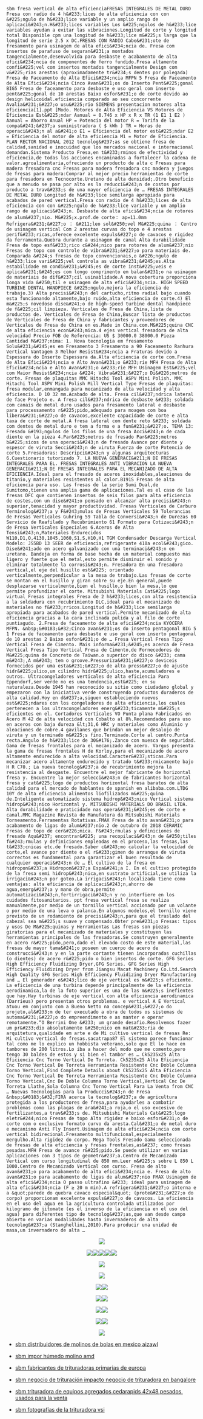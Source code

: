 
```
sbm fresa vertical de alta eficienciaFRESAS INTEGRALES DE METAL DURO Fresa con radio de 4 h&#233;lices de alta eficiencia con con &#225;ngulo de h&#233;lice variable y un amplio rango de aplicaci&#243;n.H&#233;lices variables Los &#225;ngulos de h&#233;lice variables ayudan a evitar las vibraciones.Longitud de corte y longitud total Disponible cpm una longitud de h&#233;lice m&#225;s larga que la longitud de serie 2.5 x DC.FRESAS CON RADIO Cabe&#231;ote de fresamento para usinagem de alta efici&#234;ncia de. Fresa com insertos de parafuso de seguran&#231;a montados tangencialmente,desenvolvida para desbaste e acabamento de alta efici&#234;ncia de componentes de ferro fundido.Fresa altamente confi&#225;vel com insertos montados tangencialmente Design com v&#225;rias arestas (aproximadamente tr&#234;s dentes por polegada) Fresa de Faceamento de Alta Efici&#234;ncia MFPN 5 Fresa de Faceamento de Alta Efici&#234;ncia Cinco Avan&#231;os do Inserto Pent&#225;gonal BIG5 Fresa de faceamento para desbaste e uso geral com inserto pent&#225;gonal de 10 arestas Baixo esfor&#231;o de corte devido ao design helicoidal.eficiencia comparado ao seu concorrente Avalia&#231;&#227;o usu&#225;rio SIEMENS presentacion motores alta eficiencia[1].ppt [Modo. Motores de Alta Eficiencia VS Motores de Eficiencia Est&#225;ndar Aanual = 0.746 x HP x R x TR (1 E1 1 E2 ) Aanual = Ahorro Anual HP = Potencia del motor R = Tarifa de la compa&#241;&#237;a suministradora ( $ kWh ) TR = Horas de operaci&#243;n al a&#241;o E1 = Eficiencia del motor est&#225;ndar E2 = Eficiencia del motor de alta eficiencia M1 = Motor de Eficiencia. PLAN RECTOR NACIONAL 2012 tecnolog&#237;as se obtiene fresa de calidad,sanidad e inocuidad que los mercados nacional e internacional demandan.Sistema Producto Fresa,en t&#233;rminos de efectividad y eficiencia,de todas las acciones encaminadas a fortalecer la cadena de valor.agroalimentaria,ofreciendo un producto de alta c Fresas para madera fresadora cnc Fresas para madera fresadora cnc madera y juegos de fresas para madera:Comprar al mejor precio herramientas de corte para fresadora en Tecnocorte.Uretano de alta densidad;.Otro beneficio que a menudo se pasa por alto es la reducci&#243;n de costos por producto a trav&#233;s de una mayor eficiencia de … FRESAS INTEGRALES DE METAL DURO Longitud de h&#233;lice semilarga apropiada para acabados de pared vertical.Fresa con radio de 4 h&#233;lices de alta eficiencia con con &#225;ngulo de h&#233;lice variable y un amplio rango de aplicaci&#243;n. Desbaste de alta efici&#234;ncia de rotores de alum&#237;nio. M&#225;x.prof.de corte： ap=11.0mm Refrigera&#231;&#227;o ： &#211;leo sol&#250;vel M&#225;quina ： Centro de usinagem vertical Com 2 arestas curvas do topo e 4 arestas perif&#233;ricas,oferece excelente expuls&#227;o de cavacos e rigidez da ferramenta.Quebra durante a usinagem de canal Alta durabilidade Fresa de topo esf&#233;rico c&#244;nico para rotores de alum&#237;nio Fresas de topo com controle de vibra&#231;&#227;o para materiais de. Comparada &#224;s fresas de topo convencionais,o &#226;ngulo de h&#233;lice vari&#225;vel controla as vibra&#231;&#245;es.Alta estabilidade em condi&#231;&#245;es de corte inst&#225;veis e aplica&#231;&#245;es com longo comprimento em balan&#231;o na usinagem de materiais de dif&#237;cil usinablidade.A nova cobertura proporciona longa vida &#250;til e usinagem de alta efici&#234;ncia. HIGH SPEED TURBINE DENTAL HANDPIECE &#225;ngulo,mejora la eficiencia de trabajo.3) Alta precisi&#243;n del cartucho,ritmo radial bajo cuando esta funcionando altamente,bajo ruido,alta eficiencia de corte.4) El m&#225;s novedoso dise&#241;o de high‐speed turbine dental handpiece de f&#225;cil limpieza. Verticales de Fresa de China,lista de productos de. Verticales de Fresa de China,Buscar lista de productos de Verticales de Fresa de China y fabricantes y proveedores de Verticales de Fresa de China en es.Made in China.com.M&#225;quina CNC de alta eficiencia econ&#243;mica.4 ejes vertical fresadora de alta velocidad Precio FOB de Referencia: US $ 30000.0 38000.0 Pieza Cantidad M&#237;nima: 1. Nova tecnologia em fresamento Solu&#231;&#245;es em Fresamento 3 Fresamento a 90 Faceamento Ranhura Vertical Vantagem 3 Melhor Resist&#234;ncia a Fraturas devido a Espessura do Inserto Espessura da.Alta eficiencia de corte com.Fresa de Alta Efici&#234;ncia e Alto Avan&#231;o &#233;rie MFH Fresa de Alta Efici&#234;ncia e Alto Avan&#231;o &#233;rie MFH Usinagem Est&#225;vel com Maior Resist&#234;ncia &#224; Vibra&#231;&#227;o Di&#226;metros de corte. Fresas de plaquitas MMC Hitachi Tool ASPV Mini Polish. MMC Hitachi Tool ASPV Mini Polish Mill Vertical Type Fresas de plaquitas: fresa modular,enmangada para mecanizado de alta velocidad y alta eficiencia. D 10 32 mm.Acabado de alta. Fresa cil&#237;ndrica lateral de face Projeto e. A fresa cil&#237;ndrica de desbaste &#233; soldada com canais de metal duro usados para fresamento lateral e desbaste para processamento r&#225;pido,adequado para moagem com boa libera&#231;&#227;o de cavacos,excelente capacidade de corte e alta taxa de corte de metal.A fresa lateral com dente reto &#233; soldada com dentes de metal duro e tem a forma e a fun&#231;&#227;o. TEMA 13: Fresado &#193;ngulos de los filos de una fresa Acci&#243;n de cada diente en la pieza 4.Par&#225;metros de fresado Par&#225;metros b&#225;sicos de una operaci&#243;n de fresado Avance por diente y espesor de viruta Secci&#243;n de viruta Fuerza de corte Potencia de corte 5.Fresadoras: Descripci&#243;n y algunas arquitecturas 6.Cuestionario tutorizado 7. LA NUEVA GENERACI&#211;N DE FRESAS INTEGRALES PARA EL. FRESAS INTEGRALES ANTI VIBRACION LA NUEVA GENERACI&#211;N DE FRESAS INTEGRALES PARA EL MECANIZADO DE ALTA EFICIENCIA.Ideal para el fresado de aceros inoxidables,aleaciones de titanio,y materiales resistentes al calor.B191S Fresas de alta eficiencia para uso. Las fresas de la serie Sumi Dual,de Sumitomo,tienen una amplia gama de aplicaciones.Tal es el caso de las fresas DFC que contienen insertos de seis filos para alta eficiencia de costes,con un dise&#241;o pensado en alcanzar alta precisi&#243;n superior,tenacidad y mayor productividad. Fresas Verticales de Carburo Terminolog&#237;a y F&#243;mulas de Fresas Verticales 59 Tolerancias de Fresas Verticales Guhring 59 Tabla de Conversi&#243;n de Durezas 60 Servicio de Reafilado y Recubrimiento 61 Formato para Cotizaci&#243;n de Fresa Verticales Especiales 6.Aceros de Alta Tensi&#243;n,Materiales Endurecidos W110,D1,O,4130,1045,1060,S1,S,H10,H1 TGM Condensador Descarga Vertical Modelo: JS5BD 13 SEER de eficiencia,refrigerante 410a ecol&#243;gico. Dise&#241;ado en acero galvanizado con una terminaci&#243;n en uretano. Bandeja en forma de base hecha de un material compuesto mas ligero y fuerte que el metal,esto permite disminuir el sonido y eliminar totalmente la corrosi&#243;n. Fresadora En una fresadora vertical,el eje del husillo est&#225; orientado verticalmente,perpendicular a la mesa de trabajo.Las fresas de corte se montan en el husillo y giran sobre su eje.En general,puede desplazarse verticalmente,bien el husillo,o bien la mesa,lo que permite profundizar el corte. Mitsubishi Materials Cat&#225;logo virtual Fresas integrales Fresa de 2 h&#233;lices,con alta resistencia a la soldadura con recubrimiento DLC,ideal para el mecanizado de materiales no f&#233;rricos.Longitud de h&#233;lice semilarga apropiada para acabados de pared vertical.Permite mecanizado de alta eficiencia gracias a la cara inclinada pulida y al filo de corte puntiagudo. 2.Fresa de faceamento de alta efici&#234;ncia KYOCERA MFPN. &nbsp;&#0183;&#32;Cinco avan&#231;os do inserto pentagonal BIG 5 1 Fresa de faceamento para desbaste e uso geral com inserto pentagonal de 10 arestas 2 Baixo esfor&#231;o de … Fresa Vertical Fresa Tipo Vertical Fresa de Cimento. Mais informa&#231;&#245;es acerca de Fresa Vertical Fresa Tipo Vertical Fresa de Cimento,de Fornecedores de M&#225;quina de Concreto de Taiwan.o superior do disco &#233; cama m&#243;,A m&#243; tem o groove.Pressuriza&#231;&#227;o deviceis fornecidos por uma esta&#231;&#227;o de alta press&#227;o de ajuste hidr&#225;ulico,um cilindro hidr&#225;ulico,haste,acumuladores e outros. Ultracongeladores verticales de alta eficiencia Para Eppendorf,ser verde no es una tendencia,est&#225; en su naturaleza.Desde 1945 han reconocido su sitio como ciudadano global y empezaron con la iniciativa verde construyendo productos duraderos de alta calidad.Hoy en d&#237;a,siguen estableciendo nuevos est&#225;ndares con los congeladores de alta eficiencia,los cuales pertenecen a los ultracongeladores energ&#233;ticamente m&#225;s eficientes en el. Cortadores Verticales VO Punta plana Fabricados en Acero M 42 de alta velocidad con Cobalto al 8%.Recomendados para uso en aceros con baja dureza &lt;31,6 HRC y materiales como Aluminio y aleaciones de cobre.4 gavilanes que brindan un mejor desalojo de viruta y un terminado m&#225;s fino.Terminado.Corte al centro.Punta recta.Angulo de h&#233;lice de 30&#176;.Zanco con muesca de seguridad. Gama de fresas frontales para el mecanizado de acero. Vargus presenta la gama de fresas frontales H de Korloy,para el mecanizado de acero altamente endurecido a alta velocidad.Caracter&#237;sticas.Para mecanizar acero altamente endurecido y tratado t&#233;rmicamente bajo H R C70.; La nueva tecnolog&#237;a de recubrimiento mejora la resistencia al desgaste. Encuentre el mejor fabricante de horizontal fresa y. Encuentre la mejor selecci&#243;n de fabricantes horizontal fresa y cat&#225;logo de productos horizontal fresa baratos de alta calidad para el mercado de hablantes de spanish en alibaba.com.LTDG 10Y de alta eficiencia alimentos liofilizados m&#225;quina de.Inteligente automatizado sistema hidrop&#243;nico Vertical sistema hidrop&#243;nico Horizontal y. MITSUBISHI MATERIALS DO BRASIL LTDA. Alta durabilidade e praticidade nas opera&#231;&#245;es de corte e canal.MMC Magazine Revista de Manufatura da Mitsubishi Materials Torneamento.Ferramentas Rotativas.FMAX Fresa de alto avan&#231;o para acabamento de ligas de alum&#237;nio.2 de outubro de 2018 CERAMIC Fresas de topo de cer&#226;mica. F&#243;rmulas y definiciones de fresado Aqu&#237; encontrar&#225; una recopilaci&#243;n de &#250;tiles f&#243;rmulas y definiciones empleadas en el proceso,las fresas,las t&#233;cnicas etc.de fresado.Saber c&#243;mo calcular la velocidad de corte,el avance por diente o el r&#233;gimen de arranque de viruta correctos es fundamental para garantizar el buen resultado de cualquier operaci&#243;n de … El cultivo de la fresa en hidropon&#237;a Hidropon&#237;a Espa&#241;a I. En el cultivo protegido de la fresa semi hidrop&#243;nica,en sustrato artificial,se utiliza la irrigaci&#243;n por goteo.La irrigaci&#243;n localizada tiene como ventajas: alta eficiencia de aplicaci&#243;n,ahorro de agua,energ&#237;a y mano de obra,permite automatizaci&#243;n,fertirrigaci&#243;n y no interfiere en los cuidados fitosanitarios. ppt fresa vertical fresa se realiza manualmente,por medio de un tornillo vertical accionado por un volante o por medio de una leva o palanca.En algunos modelos,el tornillo viene provisto de un rodamiento de precisi&#243;n,para que el traslado del cabezal sea m&#225;s suave y compensado.Obter pre&#231;o Fresas: tipos y usos De M&#225;quinas y Herramientas Las fresas son piezas giratorias para el mecanizado de materiales y constituyen las herramientas principales de las fresadoras.Se construyen generalmente en acero r&#225;pido,pero,dado el elevado costo de este material,las fresas de mayor tama&#241;o poseen un cuerpo de acero de construcci&#243;n y en la parte cortante tienen incorporadas cuchillas (o dientes) de acero r&#225;pido o bien insertos de corte. GFG Series High Efficiency Fluidizing Dryer,GFG Series. GFG Series High Efficiency Fluidizing Dryer from Jiangsu Macat Machinery Co.Ltd.Search High Quality GFG Series High Efficiency Fluidizing Dryer Manufacturing and … El generador e&#243;lico de eje vertical es m&#225;s eficiente. La eficiencia de una turbina depende principalmente de la eficiencia aerodinamica,la de la foto superior es una de las m&#225;s inefientes que hay.Hay turbinas de eje vertical con alta eficiencia aerodinamica (Darrieus) pero presentan otros problemas. e vertical A E Vertical atuou em conjunto com a Bueno Netto na concep&#231;&#227;o do projeto,al&#233;m de ter executado a obra de todos os sistemas de automa&#231;&#227;o do empreendimento e as manter e operar remotamente.“O Berrini One &#233; um grande desafio.Resolvemos fazer um pr&#233;dio absolutamente &#250;nico em mat&#233;ria de arquitetura,qualidade em arte e de Mi cultivo vertical de fresas Re: Mi cultivo vertical de fresas.sacatrapa87 El sistema parece funcionar tal como me lo explico un hobbista veterano,solo que El lo hace en tambores de 200 litros.Lo iba a hacer del modo que me comento,pero tengo 30 baldes de estos y si bien el tambor es … Ck5235x25 Alta Eficiencia Cnc Torno Vertical De Torreta. Ck5235x25 Alta Eficiencia Cnc Torno Vertical De Torreta Herramienta Resistente Cnc Doble Columna Torno Vertical,Find Complete Details about Ck5235x25 Alta Eficiencia Cnc Torno Vertical De Torreta Herramienta Resistente Cnc Doble Columna Torno Vertical,Cnc De Doble Columna Torno Vertical,Vertical Cnc De Torreta Llathe,Sola Columna Cnc Torno Vertical Para La Venta from CNC … Nuevas Tecnologias para la Producci&#243;n de Fresa &nbsp;&#0183;&#32;FIRA acerca la tecnolog&#237;a de agricultura protegida a los productores de fresa,para ayudarles a combatir problemas como las plagas de ara&#241;a roja,o el uso excesivo de fertilizantes,a trav&#233;s de. Mitsubishi Materials Cat&#225;logo eletr&#244;nico Fresas de topo Alta rigidez e baixo esfor&#231;o de corte com o exclusivo formato curvo da aresta.Cal&#231;o de metal duro e mecanismo Anti Fly Insert.Usinagem de alta efici&#234;ncia com corte vertical bidirecional.Fresamento multifuncional,especialmente mergulho.Alta rigidez do corpo. Mega Tools Fresado Gama seleccionada de fresas de alta eficiencia y fresas frontales,as&#237; como fresas pesadas.MFH Fresa de avance r&#225;pido.Se puede utilizar en varias aplicaciones con 3 tipos de geometr&#237;a.Centro de Mecanizado Vertical con curso longitudinal de 850 mm.Leer m&#225;s sobre L 850 L 1000.Centro de Mecanizado Vertical con curso. Fresa de alto avan&#231;o para acabamento de alta efici&#234;ncia e. Fresa de alto avan&#231;o para acabamento de ligas de alum&#237;nio FMAX Usinagem de alta efici&#234;ncia O passo ultrafino &#233; ideal para usinagem de alta efici&#234;ncia (F ≥ 20 m min).A refrigera&#231;&#227;o interna e a &quot;parede do quebra cavaco especial&quot; (prote&#231;&#227;o do corpo) proporcionam excelente expuls&#227;o de cavacos. La eficiencia en el uso del agua en la agricultura controlada utilizados por kilogramo de jitomate (es el inverso de la eficiencia en el uso del agua) para diferentes tipo de tecnolog&#237;as,que van desde campo abierto en varias modalidades hasta invernaderos de alta tecnolog&#237;a (Stanghellini,2010).Para producir una unidad de masa,un invernadero de alta … 
```

<div align="center">

<a href="https://es-crusher.shibang-china.com/github&k=sbm+fresa+vertical+de+alta+eficiencia"><img src="https://static.shibang-china.com/es/crusher/logo.jpg"></a>

<a href="https://es-crusher.shibang-china.com/github&k=sbm+fresa+vertical+de+alta+eficiencia"><img src="https://static.shibang-china.com/es/crusher/index.jpg"></a><a href="https://es-crusher.shibang-china.com/material.htmlgithub&k=sbm+fresa+vertical+de+alta+eficiencia"><img src="https://static.shibang-china.com/es/crusher/material.jpg"></a><a href="https://es-crusher.shibang-china.com/application.htmlgithub&k=sbm+fresa+vertical+de+alta+eficiencia"><img src="https://static.shibang-china.com/es/crusher/application.jpg"></a><a href="https://es-crusher.shibang-china.com/aboutus.htmlgithub&k=sbm+fresa+vertical+de+alta+eficiencia"><img src="https://static.shibang-china.com/es/crusher/aboutus.jpg"></a><a href="https://es-crusher.shibang-china.com/contact.htmlgithub&k=sbm+fresa+vertical+de+alta+eficiencia"><img src="https://static.shibang-china.com/es/crusher/contact.jpg"></a>

<a href="https://es-crusher.shibang-china.com/github&k=sbm+fresa+vertical+de+alta+eficiencia"><img src="https://static.shibang-china.com/es/crusher/banner.jpg"></a>

<a href="https://swt.shibang-china.com/github&k=sbm+fresa+vertical+de+alta+eficiencia"><img src="https://static.shibang-china.com/es/crusher/text.jpg"></a>

<a href="https://swt.shibang-china.com/github&k=sbm+fresa+vertical+de+alta+eficiencia"><img src="https://static.shibang-china.com/es/crusher/chat.jpg"></a><a href="https://es-crusher.shibang-china.com/contact.htmlgithub&k=sbm+fresa+vertical+de+alta+eficiencia"><img src="https://static.shibang-china.com/es/crusher/message.jpg"></a>

<a href="https://es-crusher.shibang-china.com/products/pe.htmlgithub&k=sbm+fresa+vertical+de+alta+eficiencia"><img src="https://static.shibang-china.com/es/crusher/pe.jpg"></a><a href="https://es-crusher.shibang-china.com/products/pf.htmlgithub&k=sbm+fresa+vertical+de+alta+eficiencia"><img src="https://static.shibang-china.com/es/crusher/pf.jpg"></a>

<a href="https://es-crusher.shibang-china.com/products/hpt.htmlgithub&k=sbm+fresa+vertical+de+alta+eficiencia"><img src="https://static.shibang-china.com/es/crusher/hpt.jpg"></a><a href="https://es-crusher.shibang-china.com/products/vsi.htmlgithub&k=sbm+fresa+vertical+de+alta+eficiencia"><img src="https://static.shibang-china.com/es/crusher/vsi.jpg"></a>

<a href="https://es-crusher.shibang-china.com/products/klv.htmlgithub&k=sbm+fresa+vertical+de+alta+eficiencia"><img src="https://static.shibang-china.com/es/crusher/klv.jpg"></a><a href="https://es-crusher.shibang-china.com/products/portable.htmlgithub&k=sbm+fresa+vertical+de+alta+eficiencia"><img src="https://static.shibang-china.com/es/crusher/portable.jpg"></a>

<a href="https://swt.shibang-china.com/github&k=sbm+fresa+vertical+de+alta+eficiencia"><img src="https://static.shibang-china.com/es/crusher/case.jpg"></a>

</div>


* [sbm distribuidores de molinos de bolas en mexico aizawl](sbm%20distribuidores%20de%20molinos%20de%20bolas%20en%20mexico%20aizawl.md)

* [sbm impor húmedo molino amd](sbm%20impor%20h%C3%BAmedo%20molino%20amd.md)

* [sbm fabricantes de trituradoras primarias de europa](sbm%20fabricantes%20de%20trituradoras%20primarias%20de%20europa.md)

* [sbm negocio de trituración impacto negocio de trituradora en bangalore](sbm%20negocio%20de%20trituraci%C3%B3n%20impacto%20negocio%20de%20trituradora%20en%20bangalore.md)

* [sbm trituradora de equipos agregados cedarapids 42x48 pesados ​​usados ​​para la venta](sbm%20trituradora%20de%20equipos%20agregados%20cedarapids%2042x48%20pesados%20%E2%80%8B%E2%80%8Busados%20%E2%80%8B%E2%80%8Bpara%20la%20venta.md)

* [sbm fotografías de la trituradora vsi](sbm%20fotograf%C3%ADas%20de%20la%20trituradora%20vsi.md)